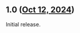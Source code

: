 ## 1.0 ([Oct 12, 2024](https://github.com/ramensoftware/windhawk-mods/blob/eb7a7948afa4a9c28ddab5b6437d61abb001017d/mods/taskbar-classic-menu.wh.cpp))

Initial release.

